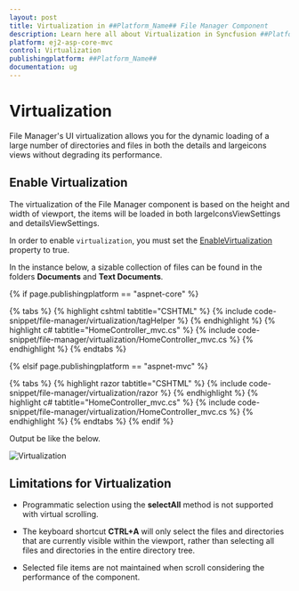 ```yaml
---
layout: post
title: Virtualization in ##Platform_Name## File Manager Component
description: Learn here all about Virtualization in Syncfusion ##Platform_Name## File Manager component of Syncfusion Essential JS 2 and more.
platform: ej2-asp-core-mvc
control: Virtualization
publishingplatform: ##Platform_Name##
documentation: ug
---
```



# Virtualization
File Manager's UI virtualization allows you for the dynamic loading of a large number of directories and files in both the details and largeicons views without degrading its performance.

## Enable Virtualization

The virtualization of the File Manager component is based on the height and width of viewport, the items will be loaded in both largeIconsViewSettings and detailsViewSettings.

In order to enable `virtualization`, you must set the [EnableVirtualization](https://help.syncfusion.com/cr/aspnetcore-js2/Syncfusion.EJ2.FileManager.FileManager.html#Syncfusion_EJ2_FileManager_FileManager_EnableVirtualization) property to true.

In the instance below, a sizable collection of files can be found in the folders **Documents** and **Text Documents**.

{% if page.publishingplatform == "aspnet-core" %}

{% tabs %}
{% highlight cshtml tabtitle="CSHTML" %}
{% include code-snippet/file-manager/virtualization/tagHelper %}
{% endhighlight %}
{% highlight c# tabtitle="HomeController_mvc.cs" %}
{% include code-snippet/file-manager/virtualization/HomeController_mvc.cs %}
{% endhighlight %}
{% endtabs %}

{% elsif page.publishingplatform == "aspnet-mvc" %}

{% tabs %}
{% highlight razor tabtitle="CSHTML" %}
{% include code-snippet/file-manager/virtualization/razor %}
{% endhighlight %}
{% highlight c# tabtitle="HomeController_mvc.cs" %}
{% include code-snippet/file-manager/virtualization/HomeController_mvc.cs %}
{% endhighlight %}
{% endtabs %}
{% endif %}



Output be like the below.

![Virtualization](./images/virtualization.png)

## Limitations for Virtualization

* Programmatic selection using the **selectAll** method is not supported with virtual scrolling.

* The keyboard shortcut **CTRL+A** will only select the files and directories that are currently visible within the viewport, rather than selecting all files and directories in the entire directory tree.

* Selected file items are not maintained when scroll considering the performance of the component.
